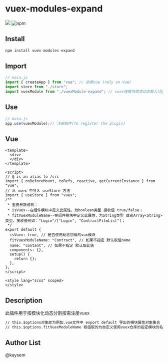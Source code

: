 <div>
  <h1>vuex-modules-expand</h1>  
</div>
<img src="https://img.shields.io/badge/Author-@kaysem-brightgreen"></img>

<img alt="npm" src="https://img.shields.io/npm/v/vuex-modules-expand?color=blue">

## Install

```javascript
npm install vuex-modules-expand
```



## Import

```javascript
// main.js
import { createApp } from "vue"; // 依赖vue (rely on Vue)
import store from "./store";
import vuexModule from "./vuexModule-expand"; // vuex按模块需求动态载入(Dynamic loading as required by the module)
```

## Use

```javascript
// main.js
app.use(vuexModule);// 注册插件(To register the plugin)
```

## Vue

```vue
<template>
  <div>
  </div>
</template>

<script>
// @ is an alias to /src
import { onBeforeMount, toRefs, reactive, getCurrentInstance } from "vue";
// 从 vuex 中导入 useStore 方法
import { useStore } from "vuex";
/**
 * 重要参数说明：
 * isVuex--在组件模块中定义此属性，为boolean类型 接收值 true/false；
 * fitVuexModuleName--在组件模块中定义此属性，为String类型 或者Array<String> 类型，接收值例如："Login"/["Login", "ContractFilmList"]；
 */
export default {
  isVuex: true, // 是否使用动态加载的vux模块
  fitVuexModuleName: "Contract", // 如果不指定 默认取值name
  name: "contant", // 如果不指定 默认取此值
  components: {},
  setup() {
    return {};
  },
};
</script>

<style lang="scss" scoped>
</style>

```



## Description

此插件用于按模块化动态分割按需注册vuex

```txt
// this.$options对象即为例如.vue文件中 export default 导出的模块属性对象集合
// this.$options.fitVuexModuleName 取值取的为自定义使用vuex仓库的指定模块的名称。 如果不指定 默认取值 this.$options.name 模块名 name

```

## Author List

@kaysem